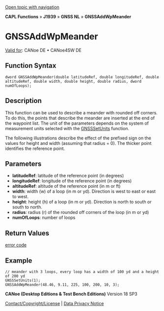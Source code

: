 [Open topic with navigation](../../../../../../CANoeDEFamily.htm#Topics/CAPLFunctions/J1939/GNSSNodeLayer/Functions/CAPLfunctionGNSSaddwpmeander.md)

**CAPL Functions** » **J1939** » **GNSS NL** » **GNSSAddWpMeander**

# GNSSAddWpMeander

[Valid for](../../../../Shared/FeatureAvailability.md): CANoe DE • CANoe4SW DE

## Function Syntax

```plaintext
dword GNSSAddWpMeander(double latitudeRef, double longitudeRef, double altitudeRef, double width, double height, double radius, dword numOfLoops);
```

## Description

This function can be used to describe a meander with rounded off corners. To do this, the points that describe the meander are inserted at the end of the waypoint list. The unit of the parameters depends on the system of measurement units selected with the [GNSSSetUnits](CAPLfunctionGNSSsetunits.md) function.

The following illustrations describe the effect of the prefixed sign on the values for height and width (assuming that radius = 0). The thicker point identifies the reference point.

## Parameters

- **latitudeRef**: latitude of the reference point (in degrees)
- **longitudeRef**: longitude of the reference point (in degrees)
- **altitudeRef**: altitude of the reference point (in m or ft)
- **width**: width (w) of a loop (in m or yd). Direction is west to east or east to west.
- **height**: height (h) of a loop (in m or yd). Direction is north to south or south to north.
- **radius**: radius (r) of the rounded off corners of the loop (in m or yd)
- **numOfLoops**: number of loops

## Return Values

[error code](../CAPLfunctionsGNSSNLErrorCodesGetLastError.md)

## Example

```plaintext
// meander with 3 loops, every loop has a width of 100 yd and a height of 200 yd
GNSSSetUnits(1);
GNSSAddWpMeander(48.46, 9.11, 225, 100, 200, 10, 3);
```

**CANoe (Desktop Editions & Test Bench Editions)** Version 18 SP3

[Contact/Copyright/License](../../../../Shared/ContactCopyrightLicense.md) | [Data Privacy Notice](https://www.vector.com/int/en/company/get-info/privacy-policy/)
